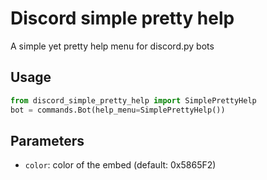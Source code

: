 # Discord simple pretty help

A simple yet pretty help menu for discord.py bots

## Usage

```py
from discord_simple_pretty_help import SimplePrettyHelp
bot = commands.Bot(help_menu=SimplePrettyHelp())
```

## Parameters

- `color`: color of the embed (default: 0x5865F2)
